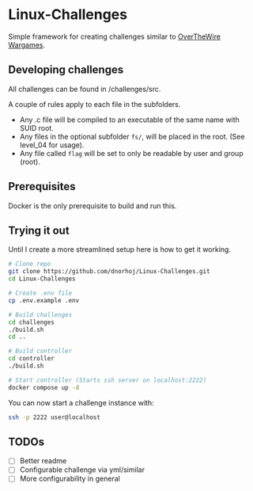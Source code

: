 # Linux-Challenges

Simple framework for creating challenges similar to [OverTheWire Wargames](https://overthewire.org/wargames).

## Developing challenges

All challenges can be found in /challenges/src.

A couple of rules apply to each file in the subfolders.

- Any .c file will be compiled to an executable of the same name with SUID root.
- Any files in the optional subfolder `fs/`, will be placed in the root. (See level_04 for usage).
- Any file called `flag` will be set to only be readable by user and group (root).

## Prerequisites

Docker is the only prerequisite to build and run this.

## Trying it out

Until I create a more streamlined setup here is how to get it working.

```bash
# Clone repo
git clone https://github.com/dnorhoj/Linux-Challenges.git
cd Linux-Challenges

# Create .env file
cp .env.example .env

# Build challenges
cd challenges
./build.sh
cd ..

# Build controller
cd controller
./build.sh

# Start controller (Starts ssh server on localhost:2222)
docker compose up -d
```

You can now start a challenge instance with:

```bash
ssh -p 2222 user@localhost
```

## TODOs

- [ ] Better readme
- [ ] Configurable challenge via yml/similar
- [ ] More configurability in general
